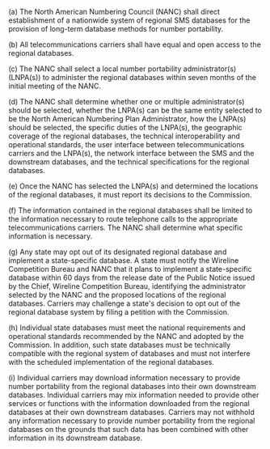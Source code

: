 (a) The North American Numbering Council (NANC) shall direct establishment of a nationwide system of regional SMS databases for the provision of long-term database methods for number portability.

(b) All telecommunications carriers shall have equal and open access to the regional databases.

(c) The NANC shall select a local number portability administrator(s) (LNPA(s)) to administer the regional databases within seven months of the initial meeting of the NANC.

(d) The NANC shall determine whether one or multiple administrator(s) should be selected, whether the LNPA(s) can be the same entity selected to be the North American Numbering Plan Administrator, how the LNPA(s) should be selected, the specific duties of the LNPA(s), the geographic coverage of the regional databases, the technical interoperability and operational standards, the user interface between telecommunications carriers and the LNPA(s), the network interface between the SMS and the downstream databases, and the technical specifications for the regional databases.

(e) Once the NANC has selected the LNPA(s) and determined the locations of the regional databases, it must report its decisions to the Commission.

(f) The information contained in the regional databases shall be limited to the information necessary to route telephone calls to the appropriate telecommunications carriers. The NANC shall determine what specific information is necessary.

(g) Any state may opt out of its designated regional database and implement a state-specific database. A state must notify the Wireline Competition Bureau and NANC that it plans to implement a state-specific database within 60 days from the release date of the Public Notice issued by the Chief, Wireline Competition Bureau, identifying the administrator selected by the NANC and the proposed locations of the regional databases. Carriers may challenge a state's decision to opt out of the regional database system by filing a petition with the Commission.

(h) Individual state databases must meet the national requirements and operational standards recommended by the NANC and adopted by the Commission. In addition, such state databases must be technically compatible with the regional system of databases and must not interfere with the scheduled implementation of the regional databases.

(i) Individual carriers may download information necessary to provide number portability from the regional databases into their own downstream databases. Individual carriers may mix information needed to provide other services or functions with the information downloaded from the regional databases at their own downstream databases. Carriers may not withhold any information necessary to provide number portability from the regional databases on the grounds that such data has been combined with other information in its downstream database.

